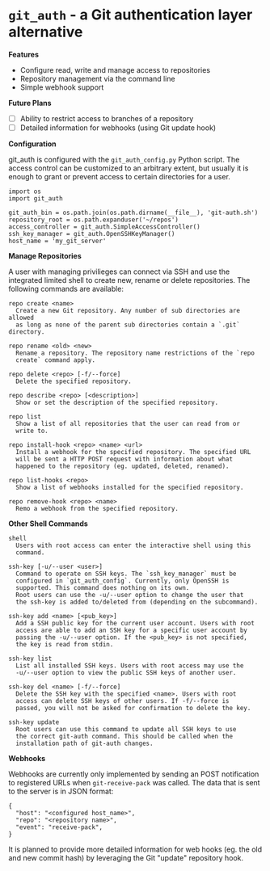# `git_auth` - a Git authentication layer alternative

__Features__

- Configure read, write and manage access to repositories
- Repository management via the command line
- Simple webhook support

__Future Plans__

- [ ] Ability to restrict access to branches of a repository
- [ ] Detailed information for webhooks (using Git update hook)

__Configuration__

git_auth is configured with the `git_auth_config.py` Python script. The
access control can be customized to an arbitrary extent, but usually it
is enough to grant or prevent access to certain directories for a user.

    import os
    import git_auth

    git_auth_bin = os.path.join(os.path.dirname(__file__), 'git-auth.sh')
    repository_root = os.path.expanduser('~/repos')
    access_controller = git_auth.SimpleAccessController()
    ssh_key_manager = git_auth.OpenSSHKeyManager()
    host_name = 'my_git_server'

__Manage Repositories__

A user with managing privilieges can connect via SSH and use the integrated
limited shell to create new, rename or delete repositories. The following
commands are available:

    repo create <name>
      Create a new Git repository. Any number of sub directories are allowed
      as long as none of the parent sub directories contain a `.git` directory.

    repo rename <old> <new>
      Rename a repository. The repository name restrictions of the `repo
      create` command apply.

    repo delete <repo> [-f/--force]
      Delete the specified repository.

    repo describe <repo> [<description>]
      Show or set the description of the specified repository.

    repo list
      Show a list of all repositories that the user can read from or
      write to.

    repo install-hook <repo> <name> <url>
      Install a webhook for the specified repository. The specified URL
      will be sent a HTTP POST request with information about what 
      happened to the repository (eg. updated, deleted, renamed).

    repo list-hooks <repo>
      Show a list of webhooks installed for the specified repository.

    repo remove-hook <repo> <name>
      Remo a webhook from the specified repository.

__Other Shell Commands__

    shell
      Users with root access can enter the interactive shell using this
      command.

    ssh-key [-u/--user <user>]
      Command to operate on SSH keys. The `ssh_key_manager` must be
      configured in `git_auth_config`. Currently, only OpenSSH is
      supported. This command does nothing on its own.
      Root users can use the -u/--user option to change the user that
      the ssh-key is added to/deleted from (depending on the subcommand).

    ssh-key add <name> [<pub_key>]
      Add a SSH public key for the current user account. Users with root
      access are able to add an SSH key for a specific user account by
      passing the -u/--user option. If the <pub_key> is not specified,
      the key is read from stdin.

    ssh-key list
      List all installed SSH keys. Users with root access may use the
      -u/--user option to view the public SSH keys of another user.

    ssh-key del <name> [-f/--force]
      Delete the SSH key with the specified <name>. Users with root
      access can delete SSH keys of other users. If -f/--force is
      passed, you will not be asked for confirmation to delete the key.

    ssh-key update
      Root users can use this command to update all SSH keys to use
      the correct git-auth command. This should be called when the
      installation path of git-auth changes.

__Webhooks__

Webhooks are currently only implemented by sending an POST notification to
registered URLs when `git-receive-pack` was called. The data that is sent to
the server is in JSON format:

    {
      "host": "<configured host_name>",
      "repo": "<repository name>",
      "event": "receive-pack",
    }

It is planned to provide more detailed information for web hooks (eg. the
old and new commit hash) by leveraging the Git "update" repository hook.
